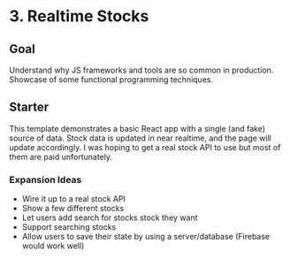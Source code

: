 # 3. Realtime Stocks

## Goal

Understand why JS frameworks and tools are so common in production. Showcase of some functional programming techniques.

## Starter

This template demonstrates a basic React app with a single (and fake) source of data. Stock data is updated in near realtime, and the page will update accordingly. I was hoping to get a real stock API to use but most of them are paid unfortunately.

### Expansion Ideas

- Wire it up to a real stock API
- Show a few different stocks
- Let users add search for stocks stock they want
- Support searching stocks
- Allow users to save their state by using a server/database (Firebase would work well)
